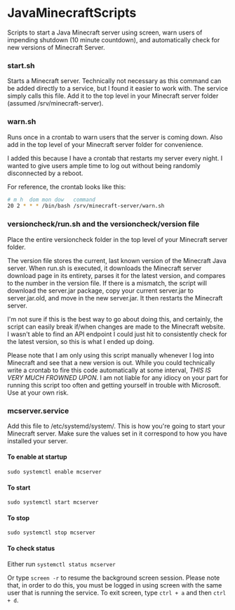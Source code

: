 # JavaMinecraftScripts
Scripts to start a Java Minecraft server using screen, warn users of impending shutdown (10 minute countdown), and automatically check for new versions of Minecraft Server.

### start.sh

Starts a Minecraft server. Technically not necessary as this command can be added directly to a service, but I found it easier to work with. The service simply calls this file. Add it to the top level in your Minecraft server folder (assumed /srv/minecraft-server).

### warn.sh

Runs once in a crontab to warn users that the server is coming down. Also add in the top level of your Minecraft server folder for convenience.

I added this because I have a crontab that restarts my server every night. I wanted to give users ample time to log out without being randomly disconnected by a reboot.

For reference, the crontab looks like this:

```bash
# m h  dom mon dow   command
20 2 * * * /bin/bash /srv/minecraft-server/warn.sh
```

### versioncheck/run.sh and the versioncheck/version file

Place the entire versioncheck folder in the top level of your Minecraft server folder.

The version file stores the current, last known version of the Minecraft Java server. When run.sh is executed, it downloads the Minecraft server download page in its entirety, parses it for the latest version, and compares to the number in the version file. If there is a mismatch, the script will download the server.jar package, copy your current server.jar to server.jar.old, and move in the new server.jar. It then restarts the Minecraft server.

I'm not sure if this is the best way to go about doing this, and certainly, the script can easily break if/when changes are made to the Minecraft website. I wasn't able to find an API endpoint I could just hit to consistently check for the latest version, so this is what I ended up doing. 

Please note that I am only using this script manually whenever I log into Minecraft and see that a new version is out. While you could technically write a crontab to fire this code automatically at some interval, *THIS IS VERY MUCH FROWNED UPON*. I am not liable for any idiocy on your part for running this script too often and getting yourself in trouble with Microsoft. Use at your own risk.

### mcserver.service

Add this file to /etc/systemd/system/. This is how you're going to start your Minecraft server. Make sure the values set in it correspond to how you have installed your server.

#### To enable at startup

`sudo systemctl enable mcserver`

#### To start

`sudo systemctl start mcserver`

#### To stop

`sudo systemctl stop mcserver`

#### To check status

Either run `systemctl status mcserver`

Or type `screen -r` to resume the background screen session. Please note that, in order to do this, you must be logged in using screen with the same user that is running the service. To exit screen, type `ctrl + a` and then `ctrl + d`.